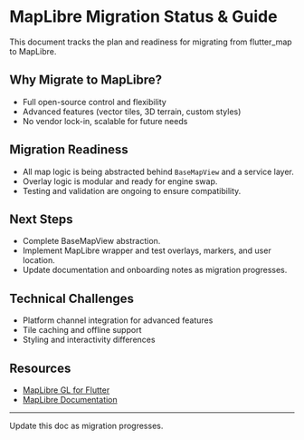 
# MapLibre Migration Status & Guide

This document tracks the plan and readiness for migrating from flutter_map to MapLibre.

## Why Migrate to MapLibre?
- Full open-source control and flexibility
- Advanced features (vector tiles, 3D terrain, custom styles)
- No vendor lock-in, scalable for future needs

## Migration Readiness
- All map logic is being abstracted behind `BaseMapView` and a service layer.
- Overlay logic is modular and ready for engine swap.
- Testing and validation are ongoing to ensure compatibility.

## Next Steps
- Complete BaseMapView abstraction.
- Implement MapLibre wrapper and test overlays, markers, and user location.
- Update documentation and onboarding notes as migration progresses.

## Technical Challenges
- Platform channel integration for advanced features
- Tile caching and offline support
- Styling and interactivity differences

## Resources
- [MapLibre GL for Flutter](https://github.com/maplibre/flutter-maplibre-gl)
- [MapLibre Documentation](https://maplibre.org/)

---
Update this doc as migration progresses.
